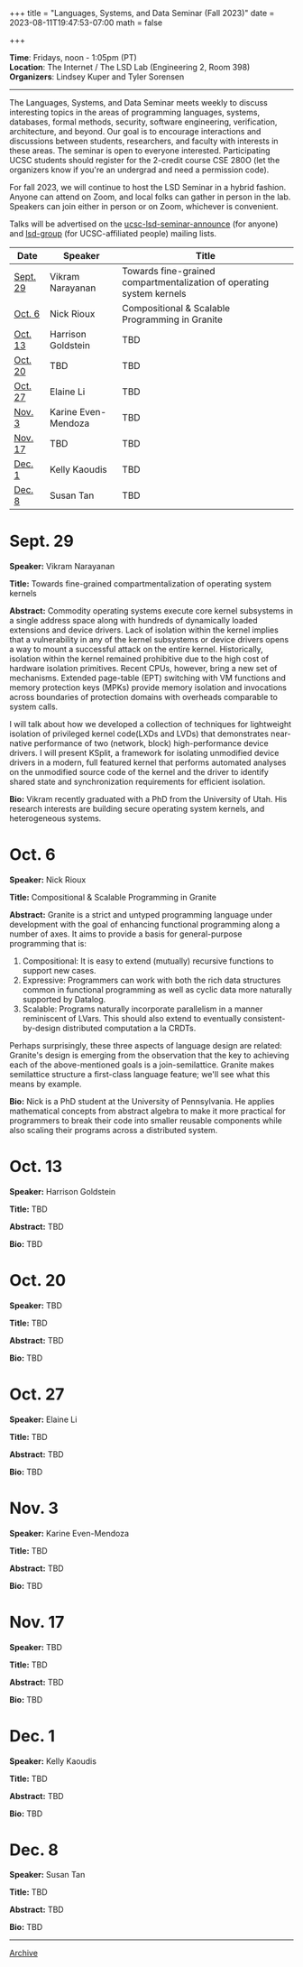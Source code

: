 +++
title = "Languages, Systems, and Data Seminar (Fall 2023)"
date = 2023-08-11T19:47:53-07:00
math = false

+++

**Time**: Fridays, noon - 1:05pm (PT) <br />
**Location**: The Internet / The LSD Lab (Engineering 2, Room 398) <br />
**Organizers**: Lindsey Kuper and Tyler Sorensen <br />

---

The Languages, Systems, and Data Seminar meets weekly to discuss interesting topics in the areas of programming languages, systems, databases, formal methods, security, software engineering, verification, architecture, and beyond.  Our goal is to encourage interactions and discussions between students, researchers, and faculty with interests in these areas.  The seminar is open to everyone interested.  Participating UCSC students should register for the 2-credit course CSE 280O (let the organizers know if you're an undergrad and need a permission code).

For fall 2023, we will continue to host the LSD Seminar in a hybrid fashion.  Anyone can attend on Zoom, and local folks can gather in person in the lab.  Speakers can join either in person or on Zoom, whichever is convenient.

Talks will be advertised on the [ucsc-lsd-seminar-announce](https://groups.google.com/g/ucsc-lsd-seminar-announce) (for anyone) and [lsd-group](https://groups.google.com/a/ucsc.edu/g/lsd-group/members) (for UCSC-affiliated people) mailing lists.

| Date                | Speaker                                                               | Title                                                             |
|-------              |---------                                                              |---------                                                          |
| [Sept. 29](#sept-29)| Vikram Narayanan                                                      | Towards fine-grained compartmentalization of operating system kernels |
| [Oct. 6](#oct-6)    | Nick Rioux                                                            | Compositional & Scalable Programming in Granite                   |
| [Oct. 13](#oct-13)  | Harrison Goldstein                                                    | TBD                                                               |
| [Oct. 20](#oct-20)  | TBD                                                                   | TBD                                                               |
| [Oct. 27](#oct-27)  | Elaine Li                                                             | TBD                                                               |
| [Nov. 3](#nov-3)    | Karine Even-Mendoza                                                   | TBD                                                               |
| [Nov. 17](#nov-17)  | TBD                                                                   | TBD                                                               |
| [Dec. 1](#dec-1)    | Kelly Kaoudis                                                         | TBD                                                               |
| [Dec. 8](#dec-8)    | Susan Tan                                                             | TBD                                                               |

# Sept. 29

**Speaker:**  Vikram Narayanan

**Title:** Towards fine-grained compartmentalization of operating system kernels

**Abstract:** Commodity operating systems execute core kernel subsystems in a single
address space along with hundreds of dynamically loaded extensions and
device drivers. Lack of isolation within the kernel implies that a
vulnerability in any of the kernel subsystems or device drivers opens
a way to mount a successful attack on the entire kernel. Historically,
isolation within the kernel remained prohibitive due to the high cost
of hardware isolation primitives. Recent CPUs, however, bring a new
set of mechanisms. Extended page-table (EPT) switching with VM
functions and memory protection keys (MPKs) provide memory isolation
and invocations across boundaries of protection domains with overheads
comparable to system calls.

I will talk about how we developed a collection of techniques for
lightweight isolation of privileged kernel code(LXDs and LVDs) that
demonstrates near-native performance of two (network, block)
high-performance device drivers. I will present KSplit, a framework
for isolating unmodified device drivers in a modern, full featured
kernel that performs automated analyses on the unmodified source code
of the kernel and the driver to identify shared state and
synchronization requirements for efficient isolation.

**Bio:** Vikram recently graduated with a PhD from the University of
Utah. His research interests are building secure operating system
kernels, and heterogeneous systems.

# Oct. 6

**Speaker:** Nick Rioux

**Title:** Compositional & Scalable Programming in Granite

**Abstract:** Granite is a strict and untyped programming language under development with the
goal of enhancing functional programming along a number of axes.
It aims to provide a basis for general-purpose programming that is:

1. Compositional: It is easy to extend (mutually) recursive functions to
    support new cases.
2. Expressive: Programmers can work with both the rich data structures common
    in functional programming as well as cyclic data more naturally supported by
    Datalog.
3. Scalable: Programs naturally incorporate parallelism in a manner reminiscent
    of LVars. This should also extend to eventually consistent-by-design distributed
    computation a la CRDTs.

Perhaps surprisingly, these three aspects of language design are related:
Granite's design is emerging from the observation that the key to achieving each
of the above-mentioned goals is a join-semilattice. Granite makes semilattice
structure a first-class language feature; we'll see what this means by example.

**Bio:** Nick is a PhD student at the University of Pennsylvania. He applies mathematical
concepts from abstract algebra to make it more practical for programmers to
break their code into smaller reusable components while also scaling their
programs across a distributed system.

# Oct. 13

**Speaker:** Harrison Goldstein

**Title:** TBD

**Abstract:** TBD

**Bio:** TBD

# Oct. 20

**Speaker:** TBD

**Title:** TBD

**Abstract:** TBD

**Bio:** TBD

# Oct. 27

**Speaker:** Elaine Li

**Title:** TBD

**Abstract:** TBD

**Bio:** TBD

# Nov. 3

**Speaker:** Karine Even-Mendoza

**Title:** TBD

**Abstract:** TBD

**Bio:** TBD

# Nov. 17

**Speaker:** TBD

**Title:** TBD

**Abstract:** TBD

**Bio:** TBD

# Dec. 1

**Speaker:** Kelly Kaoudis

**Title:** TBD

**Abstract:** TBD

**Bio:** TBD

# Dec. 8

**Speaker:** Susan Tan

**Title:** TBD

**Abstract:** TBD

**Bio:** TBD

---


[Archive](../)
